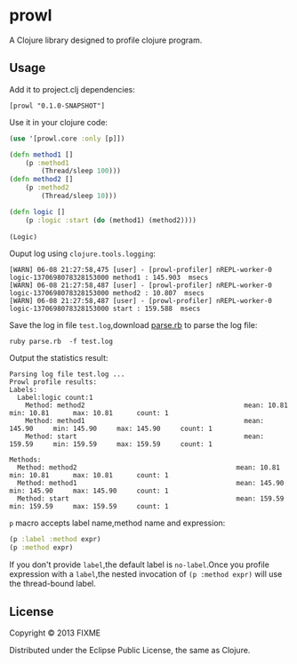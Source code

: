 # prowl

A Clojure library designed to profile clojure program.

## Usage

Add it to project.clj dependencies:

	[prowl "0.1.0-SNAPSHOT"]
	
Use it in your clojure code:

```clojure
(use '[prowl.core :only [p]])

(defn method1 []
	(p :method1
		(Thread/sleep 100)))
(defn method2 []
	(p :method2
		(Thread/sleep 10)))

(defn logic []
	(p :logic :start (do (method1) (method2))))
	
(Logic)	
```

Ouput log using `clojure.tools.logging`:
```
[WARN] 06-08 21:27:58,475 [user] - [prowl-profiler] nREPL-worker-0 logic-1370698078328153000 method1 : 145.903  msecs
[WARN] 06-08 21:27:58,487 [user] - [prowl-profiler] nREPL-worker-0 logic-1370698078328153000 method2 : 10.807  msecs
[WARN] 06-08 21:27:58,487 [user] - [prowl-profiler] nREPL-worker-0 logic-1370698078328153000 start : 159.588  msecs
```

Save the log in file `test.log`,download [parse.rb](https://github.com/killme2008/prowl/blob/master/parse.rb) to parse the log file:
```
ruby parse.rb  -f test.log
```

Output the statistics result:
```
Parsing log file test.log ...
Prowl profile results:
Labels:
  Label:logic count:1
    Method: method2                                        mean: 10.81      min: 10.81      max: 10.81      count: 1
    Method: method1                                        mean: 145.90     min: 145.90     max: 145.90     count: 1
    Method: start                                          mean: 159.59     min: 159.59     max: 159.59     count: 1

Methods:
  Method: method2                                        mean: 10.81      min: 10.81      max: 10.81      count: 1
  Method: method1                                        mean: 145.90     min: 145.90     max: 145.90     count: 1
  Method: start                                          mean: 159.59     min: 159.59     max: 159.59     count: 1
```

`p` macro accepts label name,method name and expression:
```clojure
(p :label :method expr)
(p :method expr)
```
If you don't provide `label`,the default label is `no-label`.Once you profile expression with a `label`,the nested invocation of `(p :method expr)` will use the thread-bound label.

## License

Copyright © 2013 FIXME

Distributed under the Eclipse Public License, the same as Clojure.
